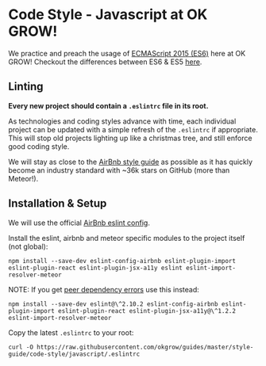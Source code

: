 #  Code Style - Javascript at OK GROW!

We practice and preach the usage of [ECMAScript 2015 (ES6)](http://www.ecma-international.org/ecma-262/6.0/) here at OK GROW!
Checkout the differences between ES6 & ES5 [here](http://es6-features.org/).

## Linting

**Every new project should contain a `.eslintrc` file in its root.**

As technologies and coding styles advance with time, each individual project can be updated with a simple refresh of the `.eslintrc` if appropriate.  This will stop old projects lighting up like a christmas tree, and still enforce good coding style.

We will stay as close to the [AirBnb style guide](https://github.com/airbnb/javascript) as possible as it has quickly become an industry standard with ~36k stars on GitHub (more than Meteor!).

## Installation & Setup

We will use the official [AirBnb eslint config](https://github.com/airbnb/javascript/tree/master/packages/eslint-config-airbnb).

Install the eslint, airbnb and meteor specific modules to the project itself (not global):

`npm install --save-dev eslint-config-airbnb eslint-plugin-import eslint-plugin-react eslint-plugin-jsx-a11y eslint eslint-import-resolver-meteor`

NOTE: If you get [peer dependency errors](https://github.com/airbnb/javascript/issues/952) use this instead:

`npm install --save-dev eslint@\^2.10.2 eslint-config-airbnb eslint-plugin-import eslint-plugin-react eslint-plugin-jsx-a11y@\^1.2.2 eslint-import-resolver-meteor`

Copy the latest `.eslintrc` to your root:

`curl -O https://raw.githubusercontent.com/okgrow/guides/master/style-guide/code-style/javascript/.eslintrc`
